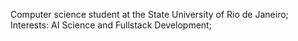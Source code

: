 Computer science student at the State University of Rio de Janeiro;
Interests: AI Science and Fullstack Development;
